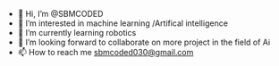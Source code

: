 - 👋 Hi, I’m @SBMCODED
- 👀 I’m interested in machine learning /Artifical intelligence 
- 🌱 I’m currently learning robotics
- 💞️ I’m looking forward to collaborate on more project in the field of Ai
- 📫 How to reach me sbmcoded030@gmail.com 

<!---
SBMCODED/SBMCODED is a ✨ special ✨ repository because its `README.md` (this file) appears on your GitHub profile.
You can click the Preview link to take a look at your changes.
--->
